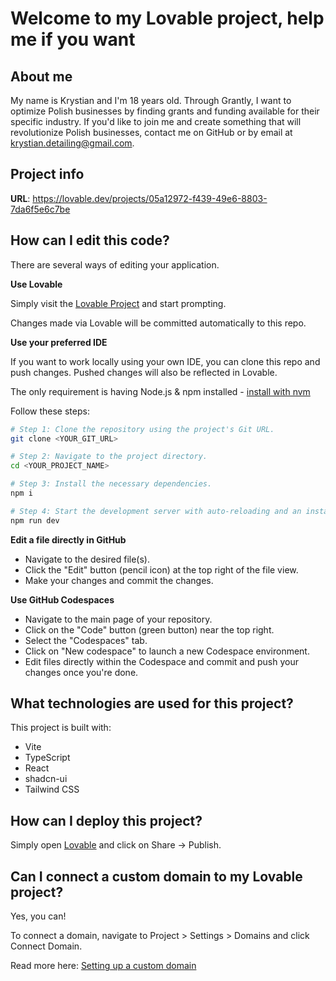 # Welcome to my Lovable project, help me if you want

## About me

My name is Krystian and I'm 18 years old. Through Grantly, I want to optimize Polish businesses by finding grants and funding available for their specific industry. If you'd like to join me and create something that will revolutionize Polish businesses, contact me on GitHub or by email at krystian.detailing@gmail.com.

## Project info

**URL**: https://lovable.dev/projects/05a12972-f439-49e6-8803-7da6f5e6c7be

## How can I edit this code?

There are several ways of editing your application.

**Use Lovable**

Simply visit the [Lovable Project](https://lovable.dev/projects/05a12972-f439-49e6-8803-7da6f5e6c7be) and start prompting.

Changes made via Lovable will be committed automatically to this repo.

**Use your preferred IDE**

If you want to work locally using your own IDE, you can clone this repo and push changes. Pushed changes will also be reflected in Lovable.

The only requirement is having Node.js & npm installed - [install with nvm](https://github.com/nvm-sh/nvm#installing-and-updating)

Follow these steps:

```sh
# Step 1: Clone the repository using the project's Git URL.
git clone <YOUR_GIT_URL>

# Step 2: Navigate to the project directory.
cd <YOUR_PROJECT_NAME>

# Step 3: Install the necessary dependencies.
npm i

# Step 4: Start the development server with auto-reloading and an instant preview.
npm run dev
```

**Edit a file directly in GitHub**

- Navigate to the desired file(s).
- Click the "Edit" button (pencil icon) at the top right of the file view.
- Make your changes and commit the changes.

**Use GitHub Codespaces**

- Navigate to the main page of your repository.
- Click on the "Code" button (green button) near the top right.
- Select the "Codespaces" tab.
- Click on "New codespace" to launch a new Codespace environment.
- Edit files directly within the Codespace and commit and push your changes once you're done.

## What technologies are used for this project?

This project is built with:

- Vite
- TypeScript
- React
- shadcn-ui
- Tailwind CSS

## How can I deploy this project?

Simply open [Lovable](https://lovable.dev/projects/05a12972-f439-49e6-8803-7da6f5e6c7be) and click on Share -> Publish.

## Can I connect a custom domain to my Lovable project?

Yes, you can!

To connect a domain, navigate to Project > Settings > Domains and click Connect Domain.

Read more here: [Setting up a custom domain](https://docs.lovable.dev/tips-tricks/custom-domain#step-by-step-guide)
